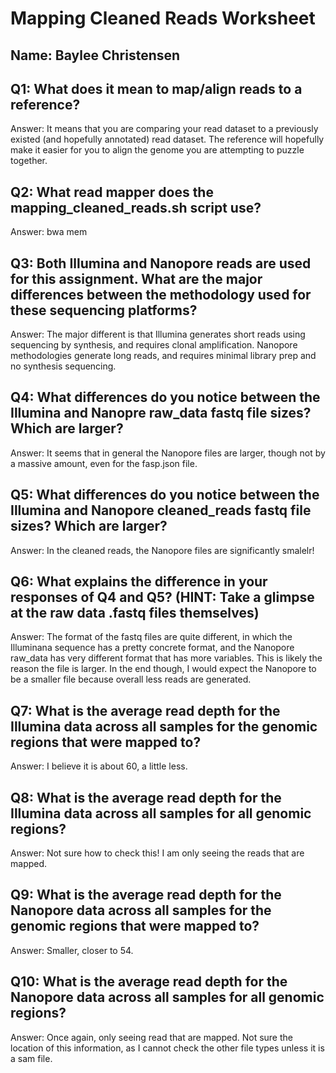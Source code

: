 # Mapping Cleaned Reads Worksheet

<!--- Write name below --->
## Name: Baylee Christensen

<!--- For this worksheet, answer the following questions --->

## Q1: What does it mean to map/align reads to a reference?
Answer: It means that you are comparing your read dataset to a previously existed (and hopefully annotated) read dataset. The reference will hopefully make it easier for you to align the genome you are attempting to puzzle together.

## Q2: What read mapper does the mapping_cleaned_reads.sh script use?
Answer: bwa mem

## Q3: Both Illumina and Nanopore reads are used for this assignment. What are the major differences between the methodology used for these sequencing platforms?
Answer: The major different is that Illumina generates short reads using sequencing by synthesis, and requires clonal amplification. Nanopore methodologies generate long reads, and requires minimal library prep and no synthesis sequencing.

## Q4: What differences do you notice between the Illumina and Nanopre raw_data fastq file sizes? Which are larger?
Answer: It seems that in general the Nanopore files are larger, though not by a massive amount, even for the fasp.json file.

## Q5: What differences do you notice between the Illumina and Nanopore cleaned_reads fastq file sizes? Which are larger?
Answer: In the cleaned reads, the Nanopore files are significantly smalelr!

## Q6: What explains the difference in your responses of Q4 and Q5? (HINT: Take a glimpse at the raw data .fastq files themselves)
Answer: The format of the fastq files are quite different, in which the Illuminana sequence has a pretty concrete format, and the Nanopore raw_data has very different format that has more variables. This is likely the reason the file is larger. In the end though, I would expect the Nanopore to be a smaller file because overall less reads are generated.

## Q7: What is the average read depth for the Illumina data across all samples for the genomic regions that were mapped to?
Answer: I believe it is about 60, a little less.

## Q8: What is the average read depth for the Illumina data across all samples for all genomic regions?
Answer: Not sure how to check this! I am only seeing the reads that are mapped.

## Q9: What is the average read depth for the Nanopore data across all samples for the genomic regions that were mapped to?
Answer: Smaller, closer to 54.

## Q10: What is the average read depth for the Nanopore data across all samples for all genomic regions?
Answer: Once again, only seeing read that are mapped. Not sure the location of this information, as I cannot check the other file types unless it is a sam file.
